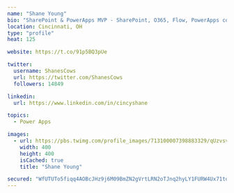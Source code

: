 ```yaml
---
name: "Shane Young"
bio: "SharePoint & PowerApps MVP - SharePoint, O365, Flow, PowerApps consulting? @PowerApps911 | Pure Snark? You found it."
location: Cincinnati, OH
type: "profile"
heat: 125

website: https://t.co/91p5BQ3pUe

twitter:
  username: ShanesCows
  url: https://twitter.com/ShanesCows
  followers: 14849

linkedin:
  url: https://www.linkedin.com/in/cincyshane

topics:
  - Power Apps

images:
  - url: https://pbs.twimg.com/profile_images/713100007398883329/qUzvsvQ3_400x400.jpg
    width: 400
    height: 400
    isCached: true
    title: "Shane Young"

secured: "WfUTUTo5fiqq4AOBcJHz9j6M09BmZN2gVrtLRN2oTJnq2hyLY1FURW4Ux71tdjQ2oHlsI5Rlq+nU6A2HYoDeSD7WiplLJQz3s2h/WzVa8ojI+KYhunKB8qc0a9mW+boQbZtkvrB70Mtl6YT2ToaI4S3a16F5vYaoQpBNQCeNnvh8dS5W4NVQcHSAFfgs+dzhGJi1pTFL1SaK72Io0QQt/YqvPYkEaFAg2JkNxnXBob3LGwmIehtUkUkpTdl2YdSyP8WmF3sSdpH01PBerOrhQabIa8CD7XJZlHpKVMdOgv2YH8O2OKG4nmPG4k8qhIyWPCVQ2nX07ZfzDnM1u209kzo4sVPly7BLUONnzMEiJ1Nsf3eKHomMtkGu+J41wwpeAG2JKswTutZGNi6zBkzX+ffjrhkW3J/gS6WmJv2T8rw=;4qHodgJLT7F+NhaUwSHBPQ=="
---
```


